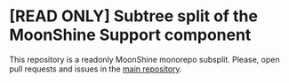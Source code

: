 # [READ ONLY] Subtree split of the MoonShine Support component

This repository is a readonly MoonShine monorepo subsplit.
Please, open pull requests and issues in the [main repository](https://github.com/moonshine-software/moonshine).
